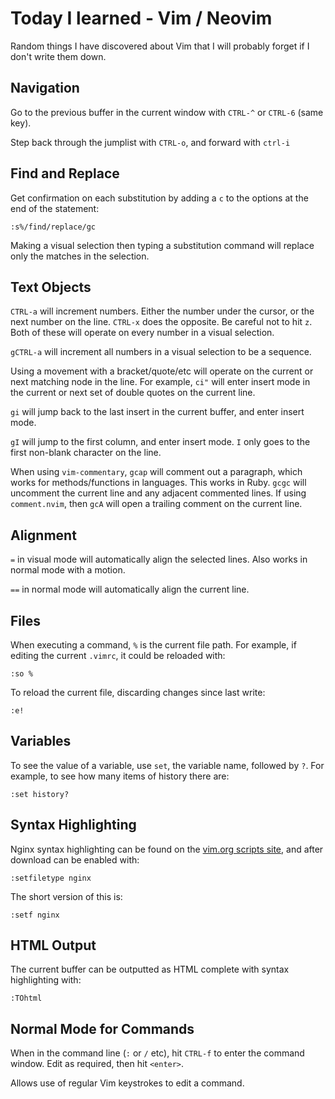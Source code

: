# Today I learned - Vim / Neovim

Random things I have discovered about Vim that I will probably forget if I
don't write them down.


## Navigation

Go to the previous buffer in the current window with `CTRL-^` or `CTRL-6` (same
key).

Step back through the jumplist with `CTRL-o`, and forward with `ctrl-i`


## Find and Replace

Get confirmation on each substitution by adding a `c` to the options at the end of
the statement:

```shell
:s%/find/replace/gc
```

Making a visual selection then typing a substitution command will replace only
the matches in the selection. 


## Text Objects

`CTRL-a` will increment numbers. Either the number under the cursor, or the
next number on the line. `CTRL-x` does the opposite. Be careful not to hit `z`.
Both of these will operate on every number in a visual selection.

`gCTRL-a` will increment all numbers in a visual selection to be a sequence.

Using a movement with a bracket/quote/etc will operate on the current or next
matching node in the line. For example, `ci"` will enter insert mode in the
current or next set of double quotes on the current line.

`gi` will jump back to the last insert in the current buffer, and enter insert
mode.

`gI` will jump to the first column, and enter insert mode. `I` only goes to the
first non-blank character on the line.

When using `vim-commentary`, `gcap` will comment out a paragraph, which works
for methods/functions in languages. This works in Ruby. `gcgc` will uncomment
the current line and any adjacent commented lines. If using `comment.nvim`,
then `gcA` will open a trailing comment on the current line.


## Alignment

`=` in visual mode will automatically align the selected lines. Also works in
normal mode with a motion.

`==` in normal mode will automatically align the current line.

## Files

When executing a command, `%` is the current file path. For example, if editing
the current `.vimrc`, it could be reloaded with:

    :so %

To reload the current file, discarding changes since last write:

    :e!


## Variables

To see the value of a variable, use `set`, the variable name, followed by `?`.
For example, to see how many items of history there are:

    :set history?


## Syntax Highlighting

Nginx syntax highlighting can be found on the [vim.org scripts
site](https://www.vim.org/scripts/script.php?script_id=1886), and after
download can be enabled with:

    :setfiletype nginx

The short version of this is:

    :setf nginx


## HTML Output

The current buffer can be outputted as HTML complete with syntax highlighting with:

    :TOhtml


## Normal Mode for Commands

When in the command line (`:` or `/` etc), hit `CTRL-f` to enter the command
window. Edit as required, then hit `<enter>`.

Allows use of regular Vim keystrokes to edit a command.

